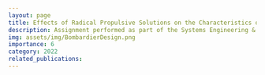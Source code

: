 ```yaml
---
layout: page
title: Effects of Radical Propulsive Solutions on the Characteristics of a Regional Aircraft
description: Assignment performed as part of the Systems Engineering & Aerospace Design course of the TU Delft.
img: assets/img/BombardierDesign.png
importance: 6
category: 2022
related_publications:
---
```



<object data="{{ site.url }}{{ site.baseurl }}/assets/pdf/ADSEE3_Aircraft.pdf" width="1000" height="1000" type="application/pdf"></object>
